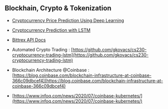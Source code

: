 ## Blockhain, Crypto & Tokenization

- [Cryptocurrency Price Prediction Using Deep Learning](https://towardsdatascience.com/cryptocurrency-price-prediction-using-deep-learning-70cfca50dd3a)

- [Cryptocurrency Prediction with LSTM](https://towardsdatascience.com/cryptocurrency-prediction-with-lstm-4cc369c43d1b)

- [Bittrex API Docs](https://bittrex.github.io/api/v3)

- Automated Crypto Trading : [https://github.com/gkovacs/cs230-cryptocurrency-trading-lstm](https://github.com/gkovacs/cs230-cryptocurrency-trading-lstm)

- Blockchain Architecture @Coinbase : [https://blog.coinbase.com/blockchain-infrastructure-at-coinbase-366c09dbcef4](https://blog.coinbase.com/blockchain-infrastructure-at-coinbase-366c09dbcef4)

- [https://www.infoq.com/news/2020/07/coinbase-kubernetes/](https://www.infoq.com/news/2020/07/coinbase-kubernetes/)
